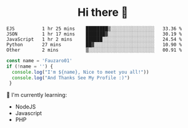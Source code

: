 <h1  align='center'> Hi there 👋 </h1>

<p align='center'> </p>

<!--START_SECTION:waka-->
```text
EJS          1 hr 25 mins    ████████▒░░░░░░░░░░░░░░░░   33.36 % 
JSON         1 hr 17 mins    ███████▓░░░░░░░░░░░░░░░░░   30.19 % 
JavaScript   1 hr 2 mins     ██████░░░░░░░░░░░░░░░░░░░   24.54 % 
Python       27 mins         ██▓░░░░░░░░░░░░░░░░░░░░░░   10.90 % 
Other        2 mins          ▒░░░░░░░░░░░░░░░░░░░░░░░░   00.91 % 
```
<!--END_SECTION:waka-->

```javascript
const name = 'Fauzaro01'
if (!name = '') {
  console.log("I'm ${name}, Nice to meet you all!"))
  console.log("And Thanks See My Profile :)")
 }
```

:page_with_curl: I'm currently learning:
- NodeJS
- Javascript
- PHP

